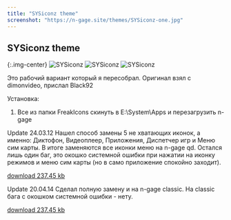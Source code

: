 ```yaml
---
title: "SYSiconz theme"
screenshot: "https://n-gage.site/themes/SYSiconz-one.jpg"
---
```


## SYSiconz theme ##

{:.img-center}
![SYSiconz](https://n-gage.site/themes/SYSiconz-one.jpg)
![SYSiconz](https://n-gage.site/themes/SYSiconz-two.jpg)
![SYSiconz](https://n-gage.site/themes/SYSiconz-three.jpg)

Это рабочий вариант который я пересобрал. Оригинал взял с dimonvideo, прислал Black92

Установка:

1. Все из папки FreakIcons скинуть в E:\System\Apps и перезагрузить n-gage

Update 24.03.12 Нашел способ замены 5 не хватающих иконок, а именно: Диктофон, Видеоплеер, Приложения, Диспетчер игр и Меню сим карты. В итоге заменяются все иконки меню на n-gage qd. Остался лишь один баг, это окошко системной ошибки при нажатии на иконку режимов и меню сим карты (но в само приложение спокойно заходит).

[download 237.45 kb](https://n-gage.site/n-gage/themes/FreakIconsQD.zip)

Update 20.04.14 Сделал полную замену и на n-gage classic. На classic бага с окошком системной ошибки - нету.

[download 237.45 kb]()